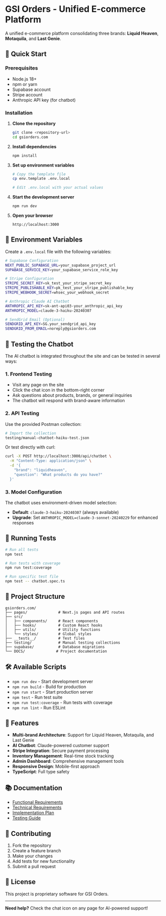 # GSI Orders - Unified E-commerce Platform

A unified e-commerce platform consolidating three brands: **Liquid Heaven**, **Motaquila**, and **Last Genie**.

## 🚀 Quick Start

### Prerequisites
- Node.js 18+
- npm or yarn
- Supabase account
- Stripe account
- Anthropic API key (for chatbot)

### Installation

1. **Clone the repository**
   ```bash
   git clone <repository-url>
   cd gsiorders.com
   ```

2. **Install dependencies**
   ```bash
   npm install
   ```

3. **Set up environment variables**
   ```bash
   # Copy the template file
   cp env.template .env.local
   
   # Edit .env.local with your actual values
   ```

4. **Start the development server**
   ```bash
   npm run dev
   ```

5. **Open your browser**
   ```
   http://localhost:3000
   ```

## 🔧 Environment Variables

Create a `.env.local` file with the following variables:

```bash
# Supabase Configuration
NEXT_PUBLIC_SUPABASE_URL=your_supabase_project_url
SUPABASE_SERVICE_KEY=your_supabase_service_role_key

# Stripe Configuration
STRIPE_SECRET_KEY=sk_test_your_stripe_secret_key
STRIPE_PUBLISHABLE_KEY=pk_test_your_stripe_publishable_key
STRIPE_WEBHOOK_SECRET=whsec_your_webhook_secret

# Anthropic Claude AI Chatbot
ANTHROPIC_API_KEY=sk-ant-api03-your_anthropic_api_key
ANTHROPIC_MODEL=claude-3-haiku-20240307

# SendGrid Email (Optional)
SENDGRID_API_KEY=SG.your_sendgrid_api_key
SENDGRID_FROM_EMAIL=noreply@gsiorders.com
```

## 🤖 Testing the Chatbot

The AI chatbot is integrated throughout the site and can be tested in several ways:

### 1. Frontend Testing
- Visit any page on the site
- Click the chat icon in the bottom-right corner
- Ask questions about products, brands, or general inquiries
- The chatbot will respond with brand-aware information

### 2. API Testing
Use the provided Postman collection:
```bash
# Import the collection
testing/manual-chatbot-haiku-test.json
```

Or test directly with curl:
```bash
curl -X POST http://localhost:3000/api/chatbot \
  -H "Content-Type: application/json" \
  -d '{
    "brand": "liquidheaven",
    "question": "What products do you have?"
  }'
```

### 3. Model Configuration
The chatbot uses environment-driven model selection:
- **Default**: `claude-3-haiku-20240307` (always available)
- **Upgrade**: Set `ANTHROPIC_MODEL=claude-3-sonnet-20240229` for enhanced responses

## 🧪 Running Tests

```bash
# Run all tests
npm test

# Run tests with coverage
npm run test:coverage

# Run specific test file
npm test -- chatbot.spec.ts
```

## 📁 Project Structure

```
gsiorders.com/
├── pages/              # Next.js pages and API routes
├── src/
│   ├── components/     # React components
│   ├── hooks/          # Custom React hooks
│   ├── utils/          # Utility functions
│   └── styles/         # Global styles
├── __tests__/          # Test files
├── testing/            # Manual testing collections
├── supabase/           # Database migrations
└── DOCS/              # Project documentation
```

## 🛠️ Available Scripts

- `npm run dev` - Start development server
- `npm run build` - Build for production
- `npm run start` - Start production server
- `npm test` - Run test suite
- `npm run test:coverage` - Run tests with coverage
- `npm run lint` - Run ESLint

## 🎯 Features

- **Multi-brand Architecture**: Support for Liquid Heaven, Motaquila, and Last Genie
- **AI Chatbot**: Claude-powered customer support
- **Stripe Integration**: Secure payment processing
- **Inventory Management**: Real-time stock tracking
- **Admin Dashboard**: Comprehensive management tools
- **Responsive Design**: Mobile-first approach
- **TypeScript**: Full type safety

## 📚 Documentation

- [Functional Requirements](DOCS/Final_FRD_gsiorders_com_v2.md)
- [Technical Requirements](DOCS/Final_SRD_gsiorders_com_v2_1.md)
- [Implementation Plan](DOCS/Implementation_Plan_v2_2_gsiorders_com.md)
- [Testing Guide](DOCS/Test_Plan_Expanded_v2_FINAL_10of10.md)

## 🤝 Contributing

1. Fork the repository
2. Create a feature branch
3. Make your changes
4. Add tests for new functionality
5. Submit a pull request

## 📄 License

This project is proprietary software for GSI Orders.

---

**Need help?** Check the chat icon on any page for AI-powered support! 